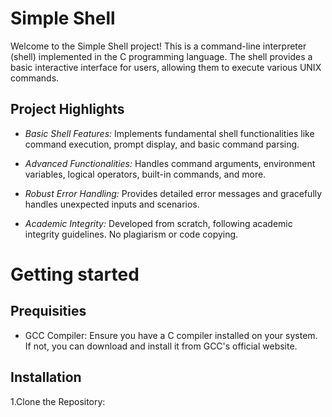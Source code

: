 # Simple Shell

Welcome to the Simple Shell project! This is a command-line interpreter (shell) implemented in the C programming language. The shell provides a basic interactive interface for users, allowing them to execute various UNIX commands.

## Project Highlights
* *Basic Shell Features:* Implements fundamental shell functionalities like command execution, prompt display, and basic command parsing.

* *Advanced Functionalities:* Handles command arguments, environment variables, logical operators, built-in commands, and more.

* *Robust Error Handling:* Provides detailed error messages and gracefully handles unexpected inputs and scenarios.

* *Academic Integrity:* Developed from scratch, following academic integrity guidelines. No plagiarism or code copying.

# Getting started
## Prequisities
* GCC Compiler: Ensure you have a C compiler installed on your system. If not, you can download and install it from GCC's official website.

## Installation
1.Clone the Repository:
```git clone 
```